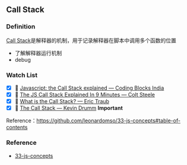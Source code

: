 ## Call Stack

### Definition

[Call Stack](https://developer.mozilla.org/en-US/docs/Glossary/Call_stack)是解释器的机制，用于记录解释器在脚本中调用多个函数的位置

- 了解解释器运行机制
- debug

### Watch List

- [x] 🎥 [Javascript: the Call Stack explained — Coding Blocks India](https://www.youtube.com/watch?v=w6QGEiQceOM)
- [x] 🎥 [The JS Call Stack Explained In 9 Minutes — Colt Steele](https://www.youtube.com/watch?v=W8AeMrVtFLY)
- [x] 🎥 [What is the Call Stack? — Eric Traub](https://www.youtube.com/watch?v=w7QWQlkLY_s)
- [x] 🎥 [The Call Stack — Kevin Drumm](https://www.youtube.com/watch?v=Q2sFmqvpBe0) **Important**

Reference：https://github.com/leonardomso/33-js-concepts#table-of-contents

### Reference

- [33-js-concepts](https://github.com/leonardomso/33-js-concepts#table-of-contents)

